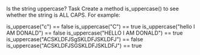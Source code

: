Is the string uppercase?
Task
Create a method is_uppercase() to see whether the string is ALL CAPS. For example:

is_uppercase("c") == false
is_uppercase("C") == true
is_uppercase("hello I AM DONALD") == false
is_uppercase("HELLO I AM DONALD") == true
is_uppercase("ACSKLDFJSgSKLDFJSKLDFJ") == false
is_uppercase("ACSKLDFJSGSKLDFJSKLDFJ") == true